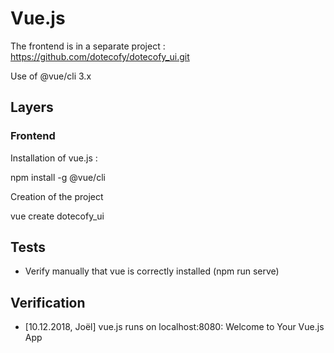 # Vue.js

The frontend is in a separate project : https://github.com/dotecofy/dotecofy_ui.git

Use of @vue/cli 3.x

## Layers

### Frontend

Installation of vue.js :

npm install -g @vue/cli

Creation of the project

vue create dotecofy_ui

## Tests

 * Verify manually that vue is correctly installed (npm run serve)
 
## Verification

 * [10.12.2018, Joël] vue.js runs on localhost:8080: Welcome to Your Vue.js App
